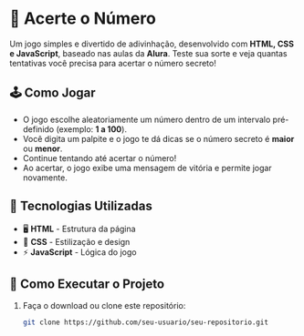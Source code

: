 
# 🎲 Acerte o Número  

Um jogo simples e divertido de adivinhação, desenvolvido com **HTML, CSS e JavaScript**, baseado nas aulas da **Alura**. Teste sua sorte e veja quantas tentativas você precisa para acertar o número secreto!  

## 🕹️ Como Jogar  
- O jogo escolhe aleatoriamente um número dentro de um intervalo pré-definido (exemplo: **1 a 100**).  
- Você digita um palpite e o jogo te dá dicas se o número secreto é **maior** ou **menor**.  
- Continue tentando até acertar o número!  
- Ao acertar, o jogo exibe uma mensagem de vitória e permite jogar novamente.  

## 🚀 Tecnologias Utilizadas  
- 🖥️ **HTML** - Estrutura da página  
- 🎨 **CSS** - Estilização e design  
- ⚡ **JavaScript** - Lógica do jogo  

## 🔧 Como Executar o Projeto  
1. Faça o download ou clone este repositório:  
   ```bash
   git clone https://github.com/seu-usuario/seu-repositorio.git
